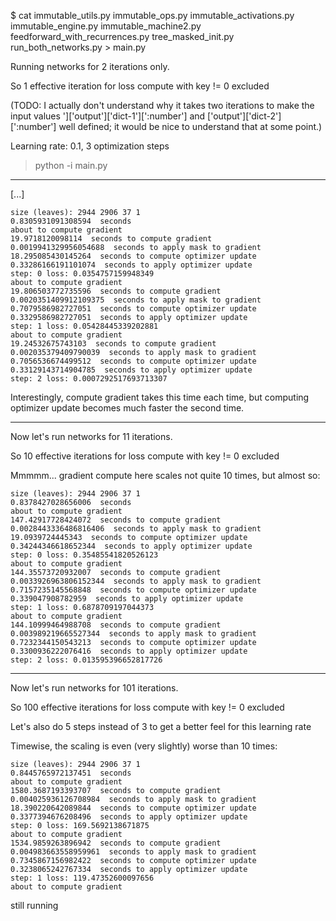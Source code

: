 $ cat immutable_utils.py immutable_ops.py immutable_activations.py immutable_engine.py immutable_machine2.py feedforward_with_recurrences.py tree_masked_init.py run_both_networks.py > main.py

Running networks for 2 iterations only.

So 1 effective iteration for loss compute with key != 0 excluded

(TODO: I actually don't understand why it takes two iterations
to make the input values ']['output']['dict-1'][':number']
and ['output']['dict-2'][':number'] well defined; it would be nice
to understand that at some point.)

Learning rate: 0.1, 3 optimization steps

>python -i main.py

---

[...]

```
size (leaves): 2944 2906 37 1
0.8305931091308594  seconds
about to compute gradient
19.9718120098114  seconds to compute gradient
0.0019941329956054688  seconds to apply mask to gradient
18.295085430145264  seconds to compute optimizer update
0.33286166191101074  seconds to apply optimizer update
step: 0 loss: 0.0354757159948349
about to compute gradient
19.806503772735596  seconds to compute gradient
0.0020351409912109375  seconds to apply mask to gradient
0.7079586982727051  seconds to compute optimizer update
0.3329586982727051  seconds to apply optimizer update
step: 1 loss: 0.05428445339202881
about to compute gradient
19.24532675743103  seconds to compute gradient
0.002035379409790039  seconds to apply mask to gradient
0.7056536674499512  seconds to compute optimizer update
0.33129143714904785  seconds to apply optimizer update
step: 2 loss: 0.0007292517693713307
```

Interestingly, compute gradient takes this time each time,
but computing optimizer update becomes much faster the second time.

---

Now let's run networks for 11 iterations.

So 10 effective iterations for loss compute with key != 0 excluded

Mmmmm... gradient compute here scales not quite 10 times, but almost so:

```
size (leaves): 2944 2906 37 1
0.8378427028656006  seconds
about to compute gradient
147.42917728424072  seconds to compute gradient
0.0028443336486816406  seconds to apply mask to gradient
19.0939724445343  seconds to compute optimizer update
0.34244346618652344  seconds to apply optimizer update
step: 0 loss: 0.35485541820526123
about to compute gradient
144.35573720932007  seconds to compute gradient
0.0033926963806152344  seconds to apply mask to gradient
0.7157235145568848  seconds to compute optimizer update
0.339047908782959  seconds to apply optimizer update
step: 1 loss: 0.6878709197044373
about to compute gradient
144.10999464988708  seconds to compute gradient
0.003989219665527344  seconds to apply mask to gradient
0.7232344150543213  seconds to compute optimizer update
0.3300936222076416  seconds to apply optimizer update
step: 2 loss: 0.013595396652817726
```

---

Now let's run networks for 101 iterations.

So 100 effective iterations for loss compute with key != 0 excluded

Let's also do 5 steps instead of 3 to get a better feel for this learning rate

Timewise, the scaling is even (very slightly) worse than 10 times:

```
size (leaves): 2944 2906 37 1
0.8445765972137451  seconds
about to compute gradient
1580.3687193393707  seconds to compute gradient
0.004025936126708984  seconds to apply mask to gradient
18.390220642089844  seconds to compute optimizer update
0.3377394676208496  seconds to apply optimizer update
step: 0 loss: 169.5692138671875
about to compute gradient
1534.9859263896942  seconds to compute gradient
0.004983663558959961  seconds to apply mask to gradient
0.7345867156982422  seconds to compute optimizer update
0.3238065242767334  seconds to apply optimizer update
step: 1 loss: 119.47352600097656
about to compute gradient
```

still running
